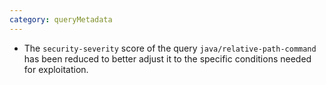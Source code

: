 ```yaml
---
category: queryMetadata
---
```

* The `security-severity` score of the query `java/relative-path-command` has been reduced to better adjust it to the specific conditions needed for exploitation.
